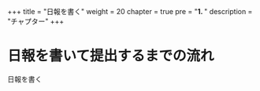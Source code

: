 +++
title = "日報を書く"
weight = 20
chapter = true
pre = "<b>1. </b>"
description = "チャプター"
+++

# 日報を書いて提出するまでの流れ

日報を書く